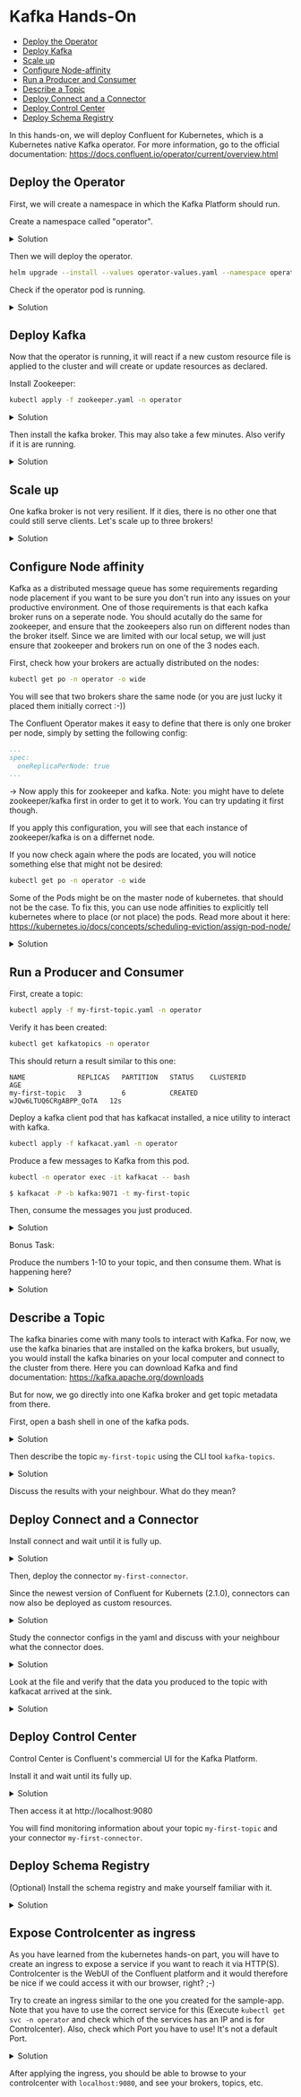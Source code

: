 # Kafka Hands-On

* [Deploy the Operator](#deploy-the-operator)
* [Deploy Kafka](#deploy-kafka)
* [Scale up](#scale-up)
* [Configure Node-affinity](#node-affinity)
* [Run a Producer and Consumer](#run-a-producer-and-consumer)
* [Describe a Topic](#describe-a-topic)
* [Deploy Connect and a Connector](#deploy-connect-and-a-connector)
* [Deploy Control Center](#deploy-control-center)
* [Deploy Schema Registry](#deploy-the-schema-registry)

In this hands-on, we will deploy Confluent for Kubernetes, which is a Kubernetes native Kafka operator. For more information, go to the official documentation: https://docs.confluent.io/operator/current/overview.html


## Deploy the Operator

First, we will create a namespace in which the Kafka Platform should run.

Create a namespace called "operator".

<details>
  <summary>Solution</summary>

```bash
kubectl create namespace operator
```

</details>

Then we will deploy the operator.

```bash
helm upgrade --install --values operator-values.yaml --namespace operator operator confluent-for-kubernetes-2.1.0/helm/confluent-for-kubernetes
```

Check if the operator pod is running.

<details>
  <summary>Solution</summary>

```bash
kubectl get pods -n operator
```

You should see a pod running similar to this one:

```
NAME                                  READY   STATUS    RESTARTS   AGE
confluent-operator-5699dd58f7-sfgkx   1/1     Running   0          37s
```

You can also see your operator pod in the Kubernetes Dashboard:

http://localhost:8001/api/v1/namespaces/kubernetes-dashboard/services/https:kubernetes-dashboard:/proxy/#/pod?namespace=operator

</details>

## Deploy Kafka

Now that the operator is running, it will react if a new custom resource file is applied to the cluster and will create or update resources as declared.

Install Zookeeper:

```bash
kubectl apply -f zookeeper.yaml -n operator
```

<details>
  <summary>Solution</summary>

Verify that the zookeeper pod is running:

```bash
kubectl get pods -n operator
```

This should return a result similar to this one (It may take a few minutes until they are up):

```
NAME                                  READY   STATUS            RESTARTS   AGE
confluent-operator-5699dd58f7-sfgkx   1/1     Running           0          20m
zookeeper-0                           1/1     Running           0          13m
```

</details>

Then install the kafka broker. This may also take a few minutes. Also verify if it is are running.

<details>
  <summary>Solution</summary>

```bash
kubectl apply -f kafka.yaml -n operator
```

</details>

## Scale up

One kafka broker is not very resilient. If it dies, there is no other one that could still serve clients. Let's scale up to three brokers!

<details>
  <summary>Solution</summary>

Edit the file `kafka.yaml` to increase the replicas.

```yaml
...
spec:
  replicas: 3
...
```

Then apply the changed file to the Kubernetes cluster:

```bash
kubectl apply -f kafka.yaml -n operator
```

Verify that two new kafka pods are created.

```bash
kubectl get pods -n operator
```

</details>

## Configure Node affinity
Kafka as a distributed message queue has some requirements regarding node placement if you want to be sure you don't run into any issues on your productive environment. One of those requirements is that each kafka broker runs on a seperate node. You should acutally do the same for zookeeper, and ensure that the zookeepers also run on different nodes than the broker itself. Since we are limited with our local setup, we will just ensure that zookeeper and brokers run on one of the 3 nodes each.


First, check how your brokers are actually distributed on the nodes:
```bash
kubectl get po -n operator -o wide
```
You will see that two brokers share the same node (or you are just lucky it placed them initially correct :-))

The Confluent Operator makes it easy to define that there is only one broker per node, simply by setting the following config:

```yaml
...
spec:
  oneReplicaPerNode: true
...
```

-> Now apply this for zookeeper and kafka.
Note: you might have to delete zookeeper/kafka first in order to get it to work. You can try updating it first though.

If you apply this configuration, you will see that each instance of zookeeper/kafka is on a differnet node.

If you now check again where the pods are located, you will notice something else that might not be desired:
```bash
kubectl get po -n operator -o wide
```

Some of the Pods might be on the master node of kubernetes. that should not be the case. To fix this, you can use node affinities to explicitly tell kubernetes where to place (or not place) the pods.
Read more about it here: https://kubernetes.io/docs/concepts/scheduling-eviction/assign-pod-node/

<details>
  <summary>Solution</summary>

First you should check how your kubernetes nodes are labelled:
```bash
kubectl get nodes -o wide
kubectl describe node k3d-ievent-server-0
```

-> You will see for instance the following under Labels: `kubernetes.io/hostname=k3d-ievent-server-0`
Remember, this is the node that shouldn't be used for our pods. We can add now the following code:


```yaml
...
spec:
  podTemplate:
    affinity:
      nodeAffinity:
        requiredDuringSchedulingIgnoredDuringExecution:
          nodeSelectorTerms:
          - matchExpressions:
            - key: kubernetes.io/hostname
              operator: NotIn
              values:
              - k3d-ievent-server-0
...
```
With this we tell kubernetes to NOT schedule the pod on the node with the label `kubernetes.io/hostname=k3d-ievent-server-0`
If you apply this now for zookeeper and kafka, the pods should be distributed correctly.
Note: also here, you might first have to delete the deployment complelety and reapply it, as it might not work with an update due to very limtied resources.

</details>

## Run a Producer and Consumer

First, create a topic:

```bash
kubectl apply -f my-first-topic.yaml -n operator
```

Verify it has been created:

```bash
kubectl get kafkatopics -n operator
```

This should return a result similar to this one:

```
NAME             REPLICAS   PARTITION   STATUS    CLUSTERID                AGE
my-first-topic   3          6           CREATED   wJQw6LTUQ6CRgABPP_QoTA   12s
```

Deploy a kafka client pod that has kafkacat installed, a nice utility to interact with kafka.

```bash
kubectl apply -f kafkacat.yaml -n operator
```

Produce a few messages to Kafka from this pod.

```bash
kubectl -n operator exec -it kafkacat -- bash 

$ kafkacat -P -b kafka:9071 -t my-first-topic
```

Then, consume the messages you just produced.

<details>
  <summary>Solution</summary>

```bash
$ kafkacat -C -b kafka:9071 -t my-first-topic -o beginning -q
```

If you leave away `-o beginning`, the consumer will read starting from its last consumed offset.
`-q` stands for quiet mode and suppresses additional information.

</details>

Bonus Task:

Produce the numbers 1-10 to your topic, and then consume them. What is happening here?

<details>
  <summary>Solution</summary>

Do you observe that the numbers where not consumed in the same sequence as you produced them? This behaviour is expected! Kafka guarantuees ordering of messages only within a partition, but not within a topic. If a topic has multiple partitions (and no custom partitioning is defined), the messages will be written to partitions round-robin. While reading, the messages will not necessarily be consumed in the same order. If you need to guarantee total ordering on topic-level, you need to configure the topic with only 1 partition. Only do that if you really need to, since it limits your possibilities to scale your consumers.

</details>

## Describe a Topic

The kafka binaries come with many tools to interact with Kafka. For now, we use the kafka binaries that are installed on the kafka brokers, but usually, you would install the kafka binaries on your local computer and connect to the cluster from there. Here you can download Kafka and find documentation: https://kafka.apache.org/downloads

But for now, we go directly into one Kafka broker and get topic metadata from there.

First, open a bash shell in one of the kafka pods.

<details>
  <summary>Solution</summary>

```bash
kubectl -n operator exec -it kafka-0 -- bash 

```

</details>

Then describe the topic `my-first-topic` using the CLI tool `kafka-topics`.

<details>
  <summary>Solution</summary>

```bash
kafka-topics --describe --topic my-first-topic --bootstrap-server kafka:9071
```

</details>

Discuss the results with your neighbour. What do they mean?


## Deploy Connect and a Connector

Install connect and wait until it is fully up.

<details>
  <summary>Solution</summary>

```bash
kubectl apply -f connect.yaml -n operator
```

</details>

Then, deploy the connector `my-first-connector`.

Since the newest version of Confluent for Kubernets (2.1.0), connectors can now also be deployed as custom resources.

<details>
  <summary>Solution</summary>

```bash
kubectl apply -f my-first-connector.yaml -n operator
```

</details>

Study the connector configs in the yaml and discuss with your neighbour what the connector does.

<details>
  <summary>Solution</summary>

The connector is a sink connector, which means that it writes data from a kafka topic to another system.
It is a file sink connector, and simply writes the contents of the topic `my-first-topic` to a file named `/tmp/test-sink.txt` in the connect pod.

</details>

Look at the file and verify that the data you produced to the topic with kafkacat arrived at the sink.

<details>
  <summary>Solution</summary>

```bash
kubectl -n operator exec -it connect-0 -- bash

$ cd ../../tmp
$ cat test-sink.txt
```

</details>

## Deploy Control Center

Control Center is Confluent's commercial UI for the Kafka Platform.

Install it and wait until its fully up.

<details>
  <summary>Solution</summary>

```bash
kubectl apply -f controlcenter.yaml -n operator
```

</details>

Then access it at http://localhost:9080

You will find monitoring information about your topic `my-first-topic` and your connector `my-first-connector`.

## Deploy Schema Registry

(Optional) Install the schema registry and make yourself familiar with it.

<details>
  <summary>Solution</summary>

```bash
kubectl apply -f schemaregistry.yaml -n operator
```

You can find documentation about the schema registry here: https://docs.confluent.io/platform/current/schema-registry/index.html

</details>


## Expose Controlcenter as ingress

As you have learned from the kubernetes hands-on part, you will have to create an ingress to expose a service if you want to reach it via HTTP(S). Controlcenter is the WebUI of the Confluent platform and it would therefore be nice if we could access it with our browser, right? ;-)

Try to create an ingress similar to the one you created for the sample-app. Note that you have to use the correct service for this (Execute `kubectl get svc -n operator` and check which of the services has an IP and is for Controlcenter). Also, check which Port you have to use! It's not a default Port.

<details>
  <summary>Solution</summary>

```yaml
...
apiVersion: networking.k8s.io/v1
kind: Ingress
metadata:
  name: controlcenter
spec:
  rules:
  - http:
      paths:
      - path: /
        pathType: Prefix
        backend:
          service:
            name: controlcenter-0-internal
            port:
              number: 9021
...
```
</details>

After applying the ingress, you should be able to browse to your controlcenter with `localhost:9080`, and see your brokers, topics, etc.

